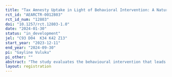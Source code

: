 ```yaml
---
title: "Tax Amnesty Uptake in Light of Behavioral Intervention: A Natural Field Experiment"
rct_id: "AEARCTR-0012803"
rct_id_num: "12803"
doi: "10.1257/rct.12803-1.0"
date: "2024-01-30"
status: "in_development"
jel: "C93 D04  K34 K42 Z13"
start_year: "2023-12-11"
end_year: "2024-09-30"
pi: "Gayline Vuluku"
pi_other: ""
abstract: "The study evaluates the behavioural intervention that leads to  amnesty uptake and subsequent settlement of arrears through a natural field experiment. In addition, it examines  the role of message sequencing in influencing compliance with the amnesty. Using email messages, 34,886 delinquents are randomly assigned to four groups. In the first phase,we use a between subject design where subjects receive benefit-oriented , deterrence, and dynamic social norms.The sequence continues for non-takers until they receive each of the three treatments. Those who do not take up the amnesty  receive another messages on social norms or benefits different from the first receipt. contrary, the control and deterrence group receives the same message inform of reminders in each round .Outcomes of interest are amnesty uptake and subsequent payments. We extend behavioural intervention literature by focusing on delinquents in an amnesty  context when  policy is silent on enforcement measures post amnesty. Similarly, we introduce sequencing in a within subject design and evaluate its effectiveness in enhancing compliance behaviour. "
layout: registration
---
```


